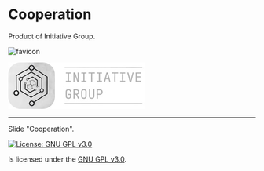 # Cooperation
<a id="top"></a>

Product of Initiative Group.

![favicon](favicon.ico)

![logo](src/images/logo.png)

- - -

Slide "Cooperation".

[![License: GNU GPL v3.0](https://img.shields.io/badge/GNU%20GPL-v3.0-red)](http://choosealicense.com/licenses/gpl-3.0/)

Is licensed under the [GNU GPL v3.0](http://choosealicense.com/licenses/gpl-3.0/).
